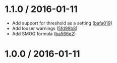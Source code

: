 <!--remark setext-->

<!--lint disable no-multiple-toplevel-headings -->

1.1.0 / 2016-01-11
==================

*   Add support for threshold as a setting ([bafa019](https://github.com/wooorm/retext-readability/commit/bafa019))
*   Add looser warnings ([5fd99b8](https://github.com/wooorm/retext-readability/commit/5fd99b8))
*   Add SMOG formula ([ba566e2](https://github.com/wooorm/retext-readability/commit/ba566e2))

1.0.0 / 2016-01-11
==================
